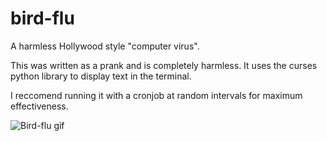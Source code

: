 # bird-flu

A harmless Hollywood style "computer virus".

This was written as a prank and is completely harmless. It uses the curses python library to display text in the terminal.

I reccomend running it with a cronjob at random intervals for maximum effectiveness.

![Bird-flu gif](/example/bird-flu.gif)
